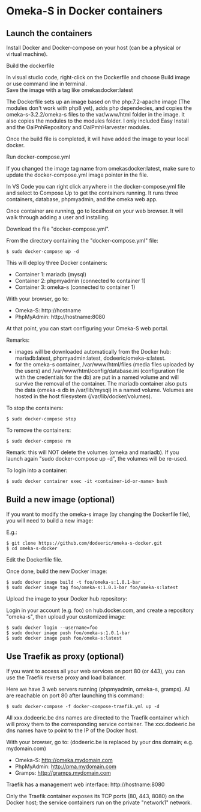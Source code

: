 # Omeka-S in Docker containers

## Launch the containers

Install Docker and Docker-compose on your host (can be a physical or virtual machine). 

Build the dockerfile

In visual studio code, right-click on the Dockerfile and choose Build image or use command line in terminal.  
Save the image with a tag like omekasdocker:latest

The Dockerfile sets up an image based on the php:7.2-apache image (The modules don't work with php8 yet), adds php dependecies, and copies the omeka-s-3.2.2/omeka-s files to the var/www/html folder in the image.  It also copies the modules to the modules folder.  I only included Easy Install and the OaiPnhRepository and OaiPmhHarvester modules.

Once the build file is completed, it will have added the image to your local docker.

Run docker-compose.yml

If you changed the image tag name from omekasdocker:latest, make sure to update the docker-compose.yml image pointer in the file.

In VS Code you can right click anywhere in the docker-compose.yml file and select to Compose Up to get the containers running.  It runs three containers, database, phpmyadmin, and the omeka web app.

Once container are running, go to localhost on your web browser. It will walk through adding a user and installing.






Download the file "docker-compose.yml".

From the directory containing the "docker-compose.yml" file:

```
$ sudo docker-compose up -d
```

This will deploy three Docker containers:

- Container 1: mariadb (mysql) 
- Container 2: phpmyadmin (connected to container 1)
- Container 3: omeka-s (connected to container 1)

With your browser, go to:

- Omeka-S: http://hostname
- PhpMyAdmin: http://hostname:8080

At that point, you can start configuring your Omeka-S web portal.

Remarks:

- images will be downloaded automatically from the Docker hub: mariadb:latest, phpmyadmin:latest, dodeeric/omeka-s:latest.
- for the omeka-s container, /var/www/html/files (media files uploaded by the users) and /var/www/html/config/database.ini (configuration file with the credentials for the db) are put in a named volume and will survive the removal of the container. The mariadb container also puts the data (omeka-s db in /var/lib/mysql) in a named volume. Volumes are hosted in the host filesystem (/var/lib/docker/volumes).

To stop the containers:

```
$ sudo docker-compose stop
```

To remove the containers:

```
$ sudo docker-compose rm 
```

Remark: this will NOT delete the volumes (omeka and mariadb). If you launch again "sudo docker-compose up -d", the volumes will be re-used.

To login into a container:

```
$ sudo docker container exec -it <container-id-or-name> bash 
```

## Build a new image (optional)

If you want to modify the omeka-s image (by changing the Dockerfile file), you will need to build a new image:

E.g.:

```
$ git clone https://github.com/dodeeric/omeka-s-docker.git
$ cd omeka-s-docker
```

Edit the Dockerfile file.

Once done, build the new Docker image:

```
$ sudo docker image build -t foo/omeka-s:1.0.1-bar .
$ sudo docker image tag foo/omeka-s:1.0.1-bar foo/omeka-s:latest
```

Upload the image to your Docker hub repository:

Login in your account (e.g. foo) on hub.docker.com, and create a repository "omeka-s", then upload your customized image:

```
$ sudo docker login --username=foo
$ sudo docker image push foo/omeka-s:1.0.1-bar
$ sudo docker image push foo/omeka-s:latest
```

## Use Traefik as proxy (optional) 

If you want to access all your web services on port 80 (or 443), you can use the Traefik reverse proxy and load balancer.

Here we have 3 web servers running (phpmyadmin, omeka-s, gramps). All are reachable on port 80 after launching this command:

```
$ sudo docker-compose -f docker-compose-traefik.yml up -d
```

All xxx.dodeeric.be dns names are directed to the Traefik container which will proxy them to the corresponding service container. The xxx.dodeeric.be dns names have to point to the IP of the Docker host.

With your browser, go to: (dodeeric.be is replaced by your dns domain; e.g. mydomain.com)

- Omeka-S: http://omeka.mydomain.com
- PhpMyAdmin: http://pma.mydomain.com
- Gramps: http://gramps.mydomain.com

Traefik has a management web interface: http://hostname:8080

Only the Traefik container exposes its TCP ports (80, 443, 8080) on the Docker host; the service containers run on the private "network1" network.
